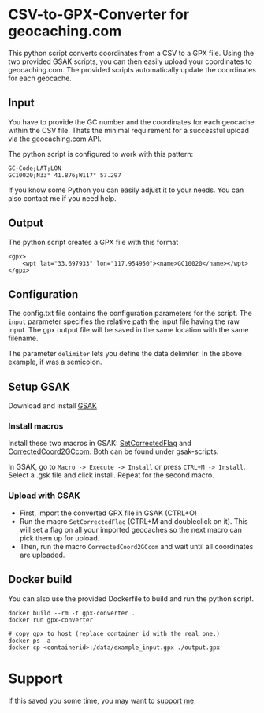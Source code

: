 CSV-to-GPX-Converter for geocaching.com
======

This python script converts coordinates from a CSV to a GPX file. Using the two provided GSAK scripts, you can then easily upload your coordinates to geocaching.com. The provided scripts automatically update the coordinates for each geocache.

## Input
You have to provide the GC number and the coordinates for each geocache within the CSV file. Thats the minimal requirement for a successful upload via the geocaching.com API.

The python script is configured to work with this pattern:

```
GC-Code;LAT;LON
GC10020;N33° 41.876;W117° 57.297
```

If you know some Python you can easily adjust it to your needs. You can also contact me if you need help.

## Output
The python script creates a GPX file with this format

```
<gpx>
	<wpt lat="33.697933" lon="117.954950"><name>GC10020</name></wpt>
</gpx>
```

## Configuration
The config.txt file contains the configuration parameters for the script. The `input` parameter specifies the relative path the input file having the raw input. The gpx output file will be saved in the same location with the same filename.

The parameter `delimiter` lets you define the data delimiter. In the above example, if was a semicolon.

## Setup GSAK

Download and install [GSAK](http://www.gsak.net)

### Install macros
Install these two macros in GSAK: [SetCorrectedFlag](http://gsak.net/board/index.php?showtopic=31875&st=0&#entry239020) and [CorrectedCoord2GCcom](http://gsak.net/board/index.php?s=84bf3b6d3d9508f637d2d5000a5d6163&showtopic=32407). Both can be found under gsak-scripts.

In GSAK, go to `Macro -> Execute -> Install` or press `CTRL+M -> Install`. Select a .gsk file and click install. Repeat for the second macro.


### Upload with GSAK
* First, import the converted GPX file in GSAK (CTRL+O)
* Run the macro `SetCorrectedFlag` (CTRL+M and doubleclick on it). This will set a flag on all your imported geocaches so the next macro can pick them up for upload.
* Then, run the macro `CorrectedCoord2GCcom` and wait until all coordinates are uploaded.


## Docker build
You can also use the provided Dockerfile to build and run the python script.

```
docker build --rm -t gpx-converter .
docker run gpx-converter

# copy gpx to host (replace container id with the real one.)
docker ps -a
docker cp <containerid>:/data/example_input.gpx ./output.gpx
```


# Support
If this saved you some time, you may want to [support me](https://www.paypal.me/SommerMatthias/5).
